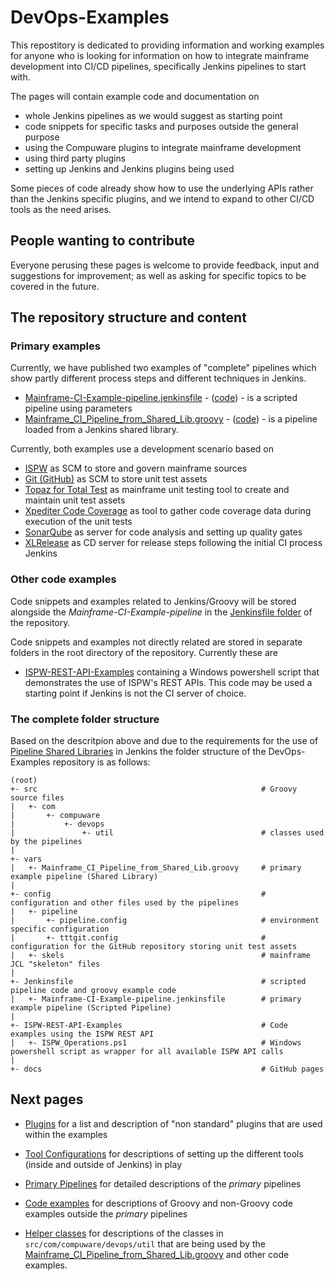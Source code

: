 # DevOps-Examples
This repostitory is dedicated to providing information and working examples for anyone who is looking for information on how to integrate mainframe development into CI/CD pipelines, specifically Jenkins pipelines to start with. 

The pages will contain example code and documentation on
- whole Jenkins pipelines as we would suggest as starting point
- code snippets for specific tasks and purposes outside the general purpose
- using the Compuware plugins to integrate mainframe development
- using third party plugins
- setting up Jenkins and Jenkins plugins being used

Some pieces of code already show how to use the underlying APIs rather than the Jenkins specific plugins, and we intend to expand to other CI/CD tools as the need arises. 

## People wanting to contribute
Everyone perusing these pages is welcome to provide feedback, input and suggestions for improvement; as well as asking for specific topics to be covered in the future.

## The repository structure and content

### Primary examples
Currently, we have published two examples of "complete" pipelines which show partly different process steps and different techniques in Jenkins. 
- [Mainframe-CI-Example-pipeline.jenkinsfile](./pipelines/Mainframe-CI-Example-pipeline.html) - ([code](https://github.com/cpwr-devops/DevOps-Examples/blob/suggest/Jenkinsfile/Mainframe-CI-Example-pipeline.jenkinsfile)) - is a scripted pipeline using parameters
- [Mainframe_CI_Pipeline_from_Shared_Lib.groovy](./pipelines/Mainframe_CI_Pipeline_from_Shared_Lib.html) - ([code](https://github.com/cpwr-devops/DevOps-Examples/blob/suggest/vars/Mainframe_CI_Pipeline_from_Shared_Lib.groovy)) - is a pipeline loaded from a Jenkins shared library.

Currently, both examples use a development scenario based on
- [ISPW](https://compuware.com/ispw-source-code-management/) as SCM to store and govern mainframe sources
- [Git (GitHub)](https://github.com/) as SCM to store unit test assets
- [Topaz for Total Test](https://compuware.com/topaz-for-total-test-automation/) as mainframe unit testing tool to create and maintain unit test assets
- [Xpediter Code Coverage](https://compuware.com/xpediter-mainframe-debugging-tools/) as tool to gather code coverage data during execution of the unit tests
- [SonarQube](https://www.sonarsource.com/) as server for code analysis and setting up quality gates
- [XLRelease](https://xebialabs.com/) as CD server for release steps following the initial CI process Jenkins

### Other code examples
Code snippets and examples related to Jenkins/Groovy will be stored alongside the *Mainframe-CI-Example-pipeline* in the [Jenkinsfile folder](https://github.com/cpwr-devops/DevOps-Examples/tree/suggest/Jenkinsfile) of the repository.

Code snippets and examples not directly related are stored in separate folders in the root directory of the repository. Currently these are
- [ISPW-REST-API-Examples](https://github.com/cpwr-devops/DevOps-Examples/tree/suggest/ISPW-REST-API-Examples) containing a Windows powershell script that demonstrates the use of ISPW's REST APIs. This code may be used a starting point if Jenkins is not the CI server of choice.

### The complete folder structure
Based on the descritpion above and due to the requirements for the use of [Pipeline Shared Libraries](https://jenkins.io/doc/book/pipeline/shared-libraries/) in Jenkins the folder structure of the DevOps-Examples repository is as follows:

    (root)
    +- src                                                  # Groovy source files 
    |   +- com
    |       +- compuware
    |           +- devops
    |               +- util                                 # classes used by the pipelines
    |
    +- vars
    |   +- Mainframe_CI_Pipeline_from_Shared_Lib.groovy     # primary example pipeline (Shared Library)
    |
    +- config                                               # configuration and other files used by the pipelines
    |   +- pipeline                                          
    |       +- pipeline.config                              # environment specific configuration
    |       +- tttgit.config                                # configuration for the GitHub repository storing unit test assets
    |   +- skels                                            # mainframe JCL "skeleton" files
    |
    +- Jenkinsfile                                          # scripted pipeline code and groovy example code
    |   +- Mainframe-CI-Example-pipeline.jenkinsfile        # primary example pipeline (Scripted Pipeline)
    |
    +- ISPW-REST-API-Examples                               # Code examples using the ISPW REST API
    |   +- ISPW_Operations.ps1                              # Windows powershell script as wrapper for all available ISPW API calls
    |
    +- docs                                                 # GitHub pages

## Next pages

- [Plugins](./plugins/plugins.html) 
for a list and description of "non standard" plugins that are used within the examples

- [Tool Configurations](./tool_configuration/tool_configuration.html) 
for descriptions of setting up the different tools (inside and outside of Jenkins) in play

- [Primary Pipelines](./pipelines/pipelines.html) 
for detailed descriptions of the *primary* pipelines

- [Code examples](./code_examples/code_examples.html) 
for descriptions of Groovy and non-Groovy code examples outside the *primary* pipelines

- [Helper classes](./helper_classes/helper_classes.html)
for descriptions of the classes in `src/com/compuware/devops/util` that are being used by the [Mainframe_CI_Pipeline_from_Shared_Lib.groovy](./Mainframe_CI_Pipeline_from_Shared_Lib.html) and other code examples.
